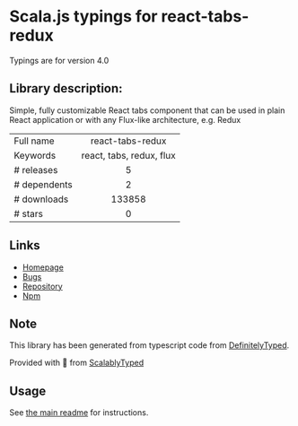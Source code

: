 
# Scala.js typings for react-tabs-redux

Typings are for version 4.0

## Library description:
Simple, fully customizable React tabs component that can be used in plain React application or with any Flux-like architecture, e.g. Redux

|                    |                 |
| ------------------ | :-------------: |
| Full name          | react-tabs-redux |
| Keywords           | react, tabs, redux, flux |
| # releases         | 5 |
| # dependents       | 2 |
| # downloads        | 133858 |
| # stars            | 0 |

## Links
- [Homepage](https://github.com/patrik-piskay/react-tabs-redux#readme)
- [Bugs](https://github.com/patrik-piskay/react-tabs-redux/issues)
- [Repository](https://github.com/patrik-piskay/react-tabs-redux)
- [Npm](https://www.npmjs.com/package/react-tabs-redux)
    


## Note
This library has been generated from typescript code from [DefinitelyTyped](https://definitelytyped.org).

Provided with :purple_heart: from [ScalablyTyped](https://github.com/oyvindberg/ScalablyTyped)

## Usage
See [the main readme](../../readme.md) for instructions.


